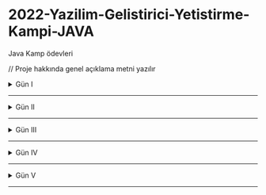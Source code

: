 # 2022-Yazilim-Gelistirici-Yetistirme-Kampi-JAVA
Java Kamp ödevleri

// Proje hakkında genel açıklama metni yazılır

<details><summary>Gün I</summary>
  
  # Ödev I
  # Ödev II

</details>


___

<details><summary>Gün II</summary>
  
  # Ödev I
  # Ödev II

</details>


___

<details><summary>Gün III</summary>
 
  # Ödev I
  ## Ödev II
  ### Ödev III
  #### Ödev IV
  ##### Ödev V
  ###### Ödev VI

</details>


___

<details><summary>Gün IV</summary>
 
  # Ödev I
  # Ödev II

</details>

___

<details><summary>Gün V</summary>
  
  # Ödev I
  # Ödev II

</details>

___

